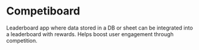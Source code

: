 # Competiboard

Leaderboard app where data stored in a DB or sheet can be integrated into a leaderboard with rewards. Helps boost user engagement through competition.
